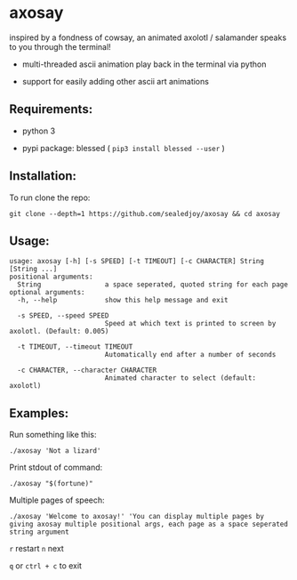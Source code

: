 # axosay
 inspired by a fondness of cowsay, 
 an animated axolotl / salamander speaks to you through the terminal!

 - multi-threaded ascii animation play back in the terminal via python
 
 - support for easily adding other ascii art animations
        
## Requirements:

- python 3

- pypi package: blessed ( `pip3 install blessed --user` )

## Installation:

To run clone the repo:

`git clone --depth=1 https://github.com/sealedjoy/axosay && cd axosay` 


## Usage:
```
usage: axosay [-h] [-s SPEED] [-t TIMEOUT] [-c CHARACTER] String [String ...]
positional arguments:
  String                a space seperated, quoted string for each page
optional arguments:
  -h, --help            show this help message and exit
  
  -s SPEED, --speed SPEED
                        Speed at which text is printed to screen by axolotl. (Default: 0.005)

  -t TIMEOUT, --timeout TIMEOUT
                        Automatically end after a number of seconds

  -c CHARACTER, --character CHARACTER
                        Animated character to select (default: axolotl)
```
## Examples:

Run something like this:
 
`./axosay 'Not a lizard'`

Print stdout of command:

`./axosay "$(fortune)"`

Multiple pages of speech:
 
`./axosay 'Welcome to axosay!' 'You can display multiple pages by giving axosay multiple positional args, each page as a space seperated string argument `

`r` restart `n` next

``q`` or ``ctrl + c`` to exit
 
 


